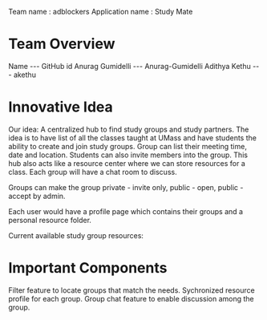 Team name : adblockers
Application name : Study Mate

# Team Overview
Name --- GitHub id
Anurag Gumidelli --- Anurag-Gumidelli
Adithya Kethu --- akethu


# Innovative Idea
Our idea: A centralized hub to find study groups and study partners.
The idea is to have list of all the classes taught at UMass and have students the ability to create and join study 
groups. Group can list their meeting time, date and location. Students can also invite members into the group. 
This hub also acts like a resource center where we can store resources for a class.
Each group will have a chat room to discuss.

Groups can make the group private - invite only, public - open, public - accept by admin. 

Each user would have a profile page which contains their groups and a personal resource folder. 

Current available study group resources:

# Important Components
Filter feature to locate groups that match the needs.
Sychronized resource profile for each group.
Group chat feature to enable discussion among the group.

